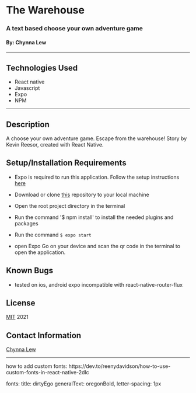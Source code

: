 # The Warehouse
### A text based choose your own adventure game
#### By: Chynna Lew

<hr/>

## Technologies Used
* React native
* Javascript
* Expo
* NPM

<hr/>

## Description
A choose your own adventure game. Escape from the warehouse! Story by Kevin Reesor, created with React Native.
## Setup/Installation Requirements
* Expo is required to run this application. Follow the setup instructions [here](https://docs.expo.dev/)

* Download or clone [this](https://github.com/chynnalew/RN-text-game) repository to your local machine
* Open the root project directory in the terminal
* Run the command '$ npm install' to install the needed plugins and packages
* Run the command `$ expo start `
* open Expo Go on your device and scan the qr code in the terminal to open the application.

## Known Bugs
* tested on ios, android expo incompatible with react-native-router-flux

## License
[MIT](https://opensource.org/licenses/MIT) 2021

## Contact Information
[Chynna Lew](github.com/chynnalew)

<hr/>
how to add custom fonts:
https://dev.to/reenydavidson/how-to-use-custom-fonts-in-react-native-2dlc

fonts: 
    title: dirtyEgo
    generalText: oregonBold, letter-spacing: 1px